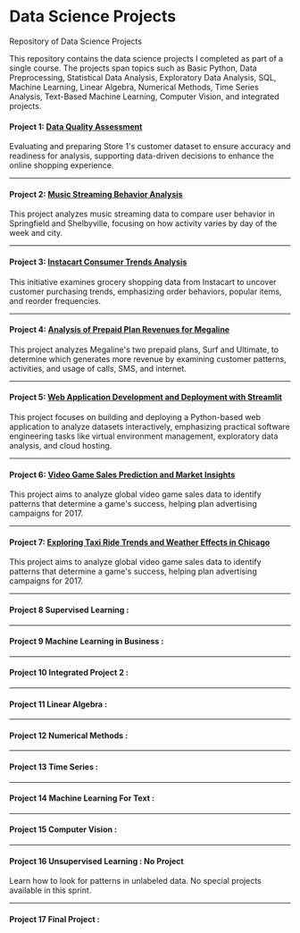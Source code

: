 # Data Science Projects
Repository of Data Science Projects

This repository contains the data science projects I completed as part of a single course. The projects span topics such as Basic Python, Data Preprocessing, Statistical Data Analysis, Exploratory Data Analysis, SQL, Machine Learning, Linear Algebra, Numerical Methods, Time Series Analysis, Text-Based Machine Learning, Computer Vision, and integrated projects.

#### Project 1: [Data Quality Assessment](https://github.com/CARB85/Data_scientist_projects/tree/Project-1-Data-Quality-Assessment)
Evaluating and preparing Store 1's customer dataset to ensure accuracy and readiness for analysis, supporting data-driven decisions to enhance the online shopping experience.

---------------------------------------------
#### Project 2: [Music Streaming Behavior Analysis](https://github.com/CARB85/Data_scientist_projects/tree/Project-2-Music-Streaming-Behavior-Analysis)
This project analyzes music streaming data to compare user behavior in Springfield and Shelbyville, focusing on how activity varies by day of the week and city.

---------------------------------------------
#### Project 3:  [Instacart Consumer Trends Analysis](https://github.com/CARB85/Data_scientist_projects/tree/Project-3-Instacart-Consumer-Trends-Analysis)
This initiative examines grocery shopping data from Instacart to uncover customer purchasing trends, emphasizing order behaviors, popular items, and reorder frequencies.

---------------------------------------------
#### Project 4:  [Analysis of Prepaid Plan Revenues for Megaline](https://github.com/CARB85/Data_scientist_projects/tree/Project-4-Analysis-of-Prepaid-Plan-Revenues-for-Megaline)
This project analyzes Megaline's two prepaid plans, Surf and Ultimate, to determine which generates more revenue by examining customer patterns, activities, and usage of calls, SMS, and internet.

---------------------------------------------
#### Project 5: [Web Application Development and Deployment with Streamlit](https://github.com/CARB85/Data_scientist_projects/tree/Project-5-Web-Application-Development-and-Deployment-with-Streamlit)
This project focuses on building and deploying a Python-based web application to analyze datasets interactively, emphasizing practical software engineering tasks like virtual environment management, exploratory data analysis, and cloud hosting.

---------------------------------------------
#### Project 6: [Video Game Sales Prediction and Market Insights](https://github.com/CARB85/Data_scientist_projects/tree/Project-6-Video-Game-Sales-Prediction-and-Market-Insights)
This project aims to analyze global video game sales data to identify patterns that determine a game's success, helping plan advertising campaigns for 2017.

---------------------------------------------
#### Project 7:  [Exploring Taxi Ride Trends and Weather Effects in Chicago](https://github.com/CARB85/Data_scientist_projects/tree/Project-7-Exploring-Taxi-Ride-Trends-and-Weather-Effects-in-Chicago)
This project aims to analyze global video game sales data to identify patterns that determine a game's success, helping plan advertising campaigns for 2017.

---------------------------------------------
#### Project 8 Supervised Learning : 

---------------------------------------------
#### Project 9 Machine Learning in Business : 

---------------------------------------------
#### Project 10 Integrated Project 2 : 
---------------------------------------------
#### Project 11 Linear Algebra : 

---------------------------------------------
#### Project 12 Numerical Methods : 
---------------------------------------------
#### Project 13 Time Series :

---------------------------------------------
#### Project 14 Machine Learning For Text : 
---------------------------------------------
#### Project 15 Computer Vision : 

---------------------------------------------
#### Project 16 Unsupervised Learning : No Project
Learn how to look for patterns in unlabeled data. No special projects available in this sprint.

---------------------------------------------
#### Project 17 Final Project : 

